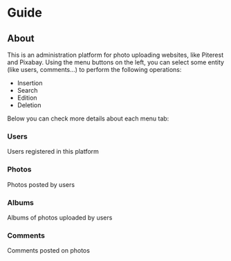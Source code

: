 <h1>Guide</h1>
<h2>About</h2>
<p>This is an administration platform for photo uploading websites, 
    like Piterest and Pixabay. Using the menu buttons on the left, you can
    select some entity (like users, comments...) to
    perform the following operations:</p>
    <ul>
        <li>Insertion</li>
        <li>Search</li>
        <li>Edition</li>
        <li>Deletion</li>
    </ul>
    <p>Below you can check more details about each menu tab:</p>
<h3>Users</h3>
<p>Users registered in this platform</p>
<h3>Photos</h3>
<p>Photos posted by users</p>
<h3>Albums</h3>
<p>Albums of photos uploaded by users</p>
<h3>Comments</h3>
<p>Comments posted on photos</p>